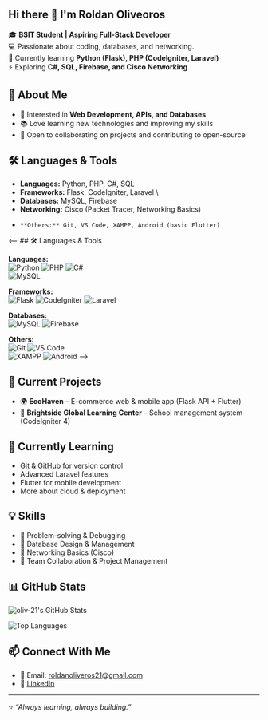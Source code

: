 ## Hi there 👋 I'm Roldan Oliveoros


🎓 **BSIT Student | Aspiring Full-Stack Developer**  
💻 Passionate about coding, databases, and networking.  
🌱 Currently learning **Python (Flask), PHP (CodeIgniter, Laravel)**  
⚡ Exploring **C#, SQL, Firebase, and Cisco Networking**  

## 🚀 About Me
- 🎯 Interested in **Web Development, APIs, and Databases**  
- 📚 Love learning new technologies and improving my skills  
- 🤝 Open to collaborating on projects and contributing to open-source

## 🛠️ Languages & Tools 
- **Languages:** Python, PHP, C#, SQL
-  **Frameworks:** Flask, CodeIgniter, Laravel \
-   **Databases:** MySQL, Firebase
-    **Networking:** Cisco (Packet Tracer, Networking Basics)
-     **Others:** Git, VS Code, XAMPP, Android (basic Flutter)
<-- ## 🛠️ Languages & Tools  

**Languages:**  
![Python](https://img.shields.io/badge/Python-3776AB?style=for-the-badge&logo=python&logoColor=white) 
![PHP](https://img.shields.io/badge/PHP-777BB4?style=for-the-badge&logo=php&logoColor=white) 
![C#](https://img.shields.io/badge/C%23-239120?style=for-the-badge&logo=c-sharp&logoColor=white)  
![MySQL](https://img.shields.io/badge/MySQL-005C84?style=for-the-badge&logo=mysql&logoColor=white)  

**Frameworks:**  
![Flask](https://img.shields.io/badge/Flask-000000?style=for-the-badge&logo=flask&logoColor=white) 
![CodeIgniter](https://img.shields.io/badge/CodeIgniter-EF4223?style=for-the-badge&logo=codeigniter&logoColor=white) 
![Laravel](https://img.shields.io/badge/Laravel-FF2D20?style=for-the-badge&logo=laravel&logoColor=white)  

**Databases:**  
![MySQL](https://img.shields.io/badge/MySQL-005C84?style=for-the-badge&logo=mysql&logoColor=white) 
![Firebase](https://img.shields.io/badge/Firebase-FFCA28?style=for-the-badge&logo=firebase&logoColor=black)  

**Others:**  
![Git](https://img.shields.io/badge/Git-F05032?style=for-the-badge&logo=git&logoColor=white) 
![VS Code](https://img.shields.io/badge/VS%20Code-0078D4?style=for-the-badge&logo=visual-studio-code&logoColor=white)  
![XAMPP](https://img.shields.io/badge/XAMPP-F37623?style=for-the-badge&logo=xampp&logoColor=white) 
![Android](https://img.shields.io/badge/Android-3DDC84?style=for-the-badge&logo=android&logoColor=white)  -->



## 🔨 Current Projects
- 🌍 **EcoHaven** – E-commerce web & mobile app (Flask API + Flutter)  
- 🏫 **Brightside Global Learning Center** – School management system (CodeIgniter 4)

## 🌱 Currently Learning
- Git & GitHub for version control  
- Advanced Laravel features  
- Flutter for mobile development  
- More about cloud & deployment  


## 💡 Skills
- 🔹 Problem-solving & Debugging  
- 🔹 Database Design & Management    
- 🔹 Networking Basics (Cisco)  
- 🔹 Team Collaboration & Project Management  


## 📊 GitHub Stats
![oliv-21's GitHub Stats](https://github-readme-stats.vercel.app/api?username=oliv-21&show_icons=true&theme=tokyonight)

![Top Languages](https://github-readme-stats.vercel.app/api/top-langs/?username=oliv-21&layout=compact&theme=tokyonight)

## 📫 Connect With Me

- 📧 Email: roldanoliveros21@gmail.com
- 💼 [LinkedIn](https://www.linkedin.com/in/roldan-oliveros-59250b190)  




---

⭐ *“Always learning, always building.”*  
